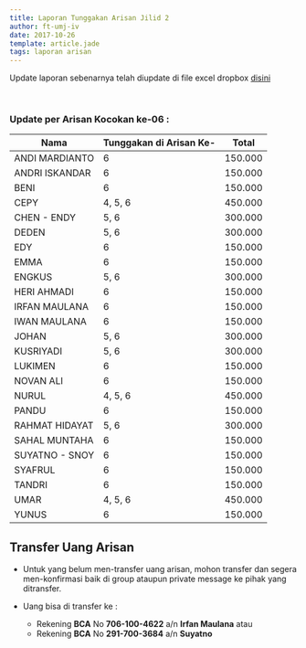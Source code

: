 ```yaml
---
title: Laporan Tunggakan Arisan Jilid 2
author: ft-umj-iv
date: 2017-10-26
template: article.jade
tags: laporan arisan
---
```


Update laporan sebenarnya telah diupdate di file excel dropbox [disini](https://www.dropbox.com/s/lqrvit24hfh3fot/Arisan%20UMJ%20TechInfo4%20Jilid%2002.xlsx?dl=0)

<br/>
<span class="more"></span>

### Update per Arisan Kocokan ke-06 :

|Nama									| Tunggakan di Arisan Ke- 	| Total 			| 
| -------------------	| ------------------------- | ----------- |
| ANDI MARDIANTO 			| 6							            | 150.000  		|
| ANDRI ISKANDAR 			| 6							            | 150.000  		|
| BENI 						    | 6							            | 150.000  		|
| CEPY 						    | 4, 5, 6			  		        | 450.000 		|
| CHEN - ENDY 				| 5, 6	  		              | 300.000 		|
| DEDEN 					    | 5, 6	  		              | 300.000 		|
| EDY 						    | 6							            | 150.000  		|
| EMMA 						    | 6							            | 150.000  		|
| ENGKUS 					    | 5, 6	  		              | 300.000 		|
| HERI AHMADI 				| 6							            | 150.000  		|
| IRFAN MAULANA 			| 6							            | 150.000  		|
| IWAN MAULANA 				| 6							            | 150.000  		|
| JOHAN 					    | 5, 6	  		              | 300.000 		|
| KUSRIYADI 				  | 5, 6	  		              | 300.000 		|
| LUKIMEN 					  | 6							            | 150.000  		|
| NOVAN ALI 				  | 6							            | 150.000  		|
| NURUL				 		    | 4, 5, 6	  		            | 450.000 		|
| PANDU 					    | 6							            | 150.000  		|
| RAHMAT HIDAYAT 			| 5, 6	  		              | 300.000 		|
| SAHAL MUNTAHA 			| 6							            | 150.000  		|
| SUYATNO - SNOY 			| 6							            | 150.000  		|
| SYAFRUL 					  | 6							            | 150.000  		|
| TANDRI 					    | 6							            | 150.000  		|
| UMAR 						    | 4, 5, 6  		              | 450.000 		|
| YUNUS 					    | 6							            | 150.000  		|

## Transfer Uang Arisan

+ Untuk yang belum men-transfer uang arisan, mohon transfer dan segera men-konfirmasi baik di group ataupun private message ke pihak yang ditransfer.

+ Uang bisa di transfer ke :
	- Rekening <b>BCA</b> No <b>706-100-4622</b> a/n <b>Irfan Maulana</b> atau
	- Rekening <b>BCA</b> No <b>291-700-3684</b> a/n <b>Suyatno</b>
